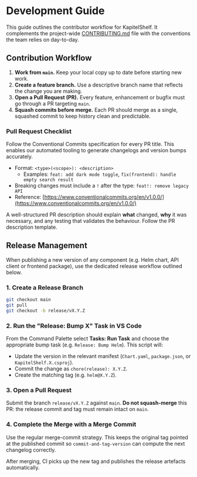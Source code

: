 # Development Guide

This guide outlines the contributor workflow for KapitelShelf. It complements the project-wide [CONTRIBUTING.md](../CONTRIBUTING.md) file with the conventions the team relies on day-to-day.

## Contribution Workflow

1. **Work from `main`.** Keep your local copy up to date before starting new work.
2. **Create a feature branch.** Use a descriptive branch name that reflects the change you are making.
3. **Open a Pull Request (PR).** Every feature, enhancement or bugfix must go through a PR targeting `main`.
4. **Squash commits before merge.** Each PR should merge as a single, squashed commit to keep history clean and predictable.

### Pull Request Checklist

Follow the Conventional Commits specification for every PR title. This enables our automated tooling to generate changelogs and version bumps accurately.

- Format: `<type>(<scope>): <description>`
  - Examples: `feat: add dark mode toggle`, `fix(frontend): handle empty search result`
- Breaking changes must include a `!` after the type: `feat!: remove legacy API`
- Reference: [https://www.conventionalcommits.org/en/v1.0.0/](https://www.conventionalcommits.org/en/v1.0.0/)

A well-structured PR description should explain **what** changed, **why** it was necessary, and any testing that validates the behaviour. Follow the PR description template.

## Release Management

When publishing a new version of any component (e.g. Helm chart, API client or frontend package), use the dedicated release workflow outlined below.

### 1. Create a Release Branch

```bash
git checkout main
git pull
git checkout -b release/vX.Y.Z
```

### 2. Run the "Release: Bump X" Task in VS Code

From the Command Palette select **Tasks: Run Task** and choose the appropriate bump task (e.g. `Release: Bump Helm`). This script will:

- Update the version in the relevant manifest (`Chart.yaml`, `package.json`, or `KapitelShelf.X.csproj`).
- Commit the change as `chore(release): X.Y.Z`.
- Create the matching tag (e.g. `helm@X.Y.Z`).

### 3. Open a Pull Request

Submit the branch `release/vX.Y.Z` against `main`. **Do not squash-merge** this PR: the release commit and tag must remain intact on `main`.

### 4. Complete the Merge with a Merge Commit

Use the regular merge-commit strategy. This keeps the original tag pointed at the published commit so `commit-and-tag-version` can compute the next changelog correctly.

After merging, CI picks up the new tag and publishes the release artefacts automatically.
